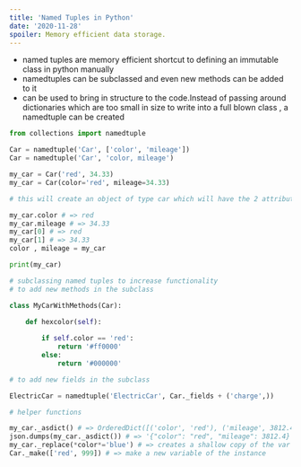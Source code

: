 ```yaml
---
title: 'Named Tuples in Python'
date: '2020-11-28'
spoiler: Memory efficient data storage.
---
```


- named tuples are memory efficient shortcut to defining an immutable class in python manually
- namedtuples can be subclassed and even new methods can be added to it
- can be used to bring in structure to the code.Instead of passing around dictionaries which are too small in size to write into a full blown class , a namedtuple can be created

```python
from collections import namedtuple

Car = namedtuple('Car', ['color', 'mileage'])
Car = namedtuple('Car', 'color, mileage')

my_car = Car('red', 34.33)
my_car = Car(color='red', mileage=34.33)

# this will create an object of type car which will have the 2 attributes

my_car.color # => red
my_car.mileage # => 34.33
my_car[0] # => red
my_car[1] # => 34.33
color , mileage = my_car

print(my_car)

# subclassing named tuples to increase functionality
# to add new methods in the subclass

class MyCarWithMethods(Car):

	def hexcolor(self):
	
		if self.color == 'red':
			return '#ff0000'
		else:
			return '#000000'

# to add new fields in the subclass

ElectricCar = namedtuple('ElectricCar', Car._fields + ('charge',))

# helper functions

my_car._asdict() # => OrderedDict([('color', 'red'), ('mileage', 3812.4)])
json.dumps(my_car._asdict()) # => '{"color": "red", "mileage": 3812.4}'
my_car._replace(*color*='blue') # => creates a shallow copy of the var with replaced field
Car._make(['red', 999]) # => make a new variable of the instance
```